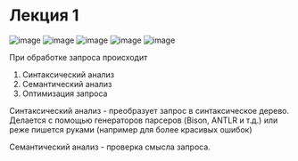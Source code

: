 # Лекция 1

![image](https://github.com/tolisso/db-internals-2023/assets/57497898/9cb38ccc-3827-43f4-965f-4a7cdffa88b4)
![image](https://github.com/tolisso/db-internals-2023/assets/57497898/4a987cfb-f4ba-412a-aef5-dd8e78b50e94)
![image](https://github.com/tolisso/db-internals-2023/assets/57497898/88901bc0-6df2-46c7-9626-b05d8a509276)
![image](https://github.com/tolisso/db-internals-2023/assets/57497898/1d0a2ce1-32a0-4f4c-89af-8010c44449a6)
![image](https://github.com/tolisso/db-internals-2023/assets/57497898/07d11354-dbe2-45ca-9e81-bed011f129cd)

При обработке запроса происходит
1. Синтаксический анализ
2. Семантический анализ
3. Оптимизация запроса

Синтаксический анализ - преобразует запрос в синтаксическое дерево. Делается с помощью генераторов парсеров (Bison, ANTLR и т.д.) или реже пишется руками (например для более красивых ошибок)

Семантический анализ - проверка смысла запроса. 
